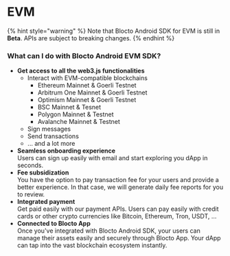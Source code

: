 # EVM

{% hint style="warning" %}
Note that Blocto Android SDK for EVM is still in **Beta**. APIs are subject to breaking changes.
{% endhint %}

### What can I do with Blocto Android EVM SDK?

* **Get access to all the web3.js functionalities**
  * Interact with EVM-compatible blockchains
    * Ethereum Mainnet & Goerli Testnet
    * Arbitrum One Mainnet & Goerli Testnet
    * Optimism Mainnet & Goerli Testnet
    * BSC Mainnet & Tesnet
    * Polygon Mainnet & Testnet
    * Avalanche Mainnet & Testnet
  * Sign messages
  * Send transactions
  * ... and a lot more
* **Seamless onboarding experience**\
  Users can sign up easily with email and start exploring you dApp in seconds.
* **Fee subsidization**\
  You have the option to pay transaction fee for your users and provide a better experience. In that case, we will generate daily fee reports for you to review.
* **Integrated payment**\
  Get paid easily with our payment APIs. Users can pay easily with credit cards or other crypto currencies like Bitcoin, Ethereum, Tron, USDT, ...
* **Connected to Blocto App**\
  Once you've integrated with Blocto Android SDK, your users can manage their assets easily and securely through Blocto App. Your dApp can tap into the vast blockchain ecosystem instantly.
